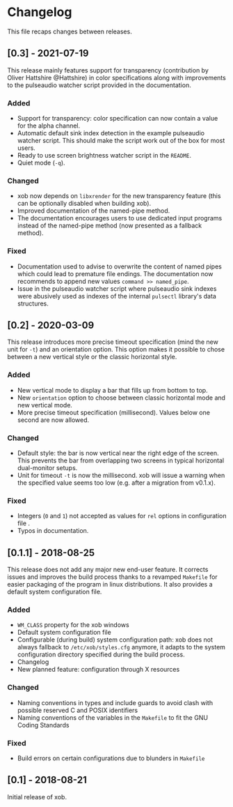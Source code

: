# Changelog

This file recaps changes between releases.

## [0.3] - 2021-07-19

This release mainly features support for transparency (contribution by Oliver Hattshire @Hattshire) in color specifications along with improvements to the pulseaudio watcher script provided in the documentation.

### Added

- Support for transparency: color specification can now contain a value for the alpha channel.
- Automatic default sink index detection in the example pulseaudio watcher script. This should make the script work out of the box for most users.
- Ready to use screen brightness watcher script in the `README`.
- Quiet mode (`-q`).

### Changed

- xob now depends on `libxrender` for the new transparency feature (this can be optionally disabled when building xob).
- Improved documentation of the named-pipe method.
- The documentation encourages users to use dedicated input programs instead of the named-pipe method (now presented as a fallback method).

### Fixed

- Documentation used to advise to overwrite the content of named pipes which could lead to premature file endings. The documentation now recommends to append new values `command >> named_pipe`.
- Issue in the pulseaudio watcher script where pulseaudio sink indexes were abusively used as indexes of the internal `pulsectl` library's data structures.


## [0.2] - 2020-03-09

This release introduces more precise timeout specification (mind the new unit for `-t`) and an orientation option. This option makes it possible to chose between a new vertical style or the classic horizontal style.

### Added

- New vertical mode to display a bar that fills up from bottom to top.
- New `orientation` option to choose between classic horizontal mode and new vertical mode.
- More precise timeout specification (millisecond). Values below one second are now allowed.

### Changed

- Default style: the bar is now vertical near the right edge of the screen. This prevents the bar from overlapping two screens in typical horizontal dual-monitor setups.
- Unit for timeout `-t` is now the millisecond. xob will issue a warning when the specified value seems too low (e.g. after a migration from v0.1.x).

### Fixed

- Integers (`0` and `1`) not accepted as values for `rel` options in configuration file .
- Typos in documentation.


## [0.1.1] - 2018-08-25

This release does not add any major new end-user feature. It corrects issues and improves the build process thanks to a revamped `Makefile` for easier packaging of the program in linux distributions. It also provides a default system configuration file.

### Added

- `WM_CLASS` property for the xob windows
- Default system configuration file
- Configurable (during build) system configuration path: xob does not always fallback to `/etc/xob/styles.cfg` anymore, it adapts to the system configuration directory specified during the build process.
- Changelog
- New planned feature: configuration through X resources

### Changed

- Naming conventions in types and include guards to avoid clash with possible reserved C and POSIX identifiers
- Naming conventions of the variables in the `Makefile` to fit the GNU Coding Standards

### Fixed

- Build errors on certain configurations due to blunders in `Makefile`

## [0.1] - 2018-08-21

Initial release of xob.
